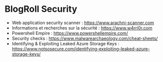 # BlogRoll Security

- Web application security scanner : https://www.arachni-scanner.com
- Informations et recherches sur la sécurité : https://www.w4rri0r.com
- Powershell Empire : https://www.powershellempire.com/
- Security checks : https://www.malwarearchaeology.com/cheat-sheets/
- Identifying & Exploiting Leaked Azure Storage Keys : https://www.notsosecure.com/identifying-exploiting-leaked-azure-storage-keys/